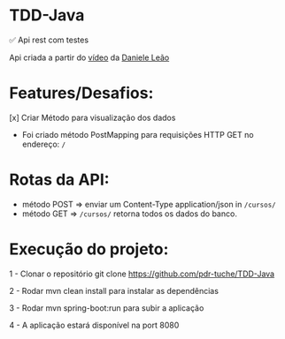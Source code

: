# TDD-Java

✅ Api rest com testes

Api criada a partir do [vídeo](https://youtu.be/be3T6PXJEfk) da [Daniele Leão](https://github.com/danileao)

# Features/Desafios:

[x] Criar Método para visualização dos dados

  - Foi criado método PostMapping para requisições HTTP GET no endereço: `/`
  
# Rotas da API:
- método POST => enviar um Content-Type	application/json in `/cursos/`
- método GET => `/cursos/` retorna todos os dados do banco.
  
# Execução do projeto:

1 - Clonar o repositório git clone https://github.com/pdr-tuche/TDD-Java

2 - Rodar mvn clean install para instalar as dependências

3 - Rodar mvn spring-boot:run para subir a aplicação

4 - A aplicação estará disponível na port 8080
